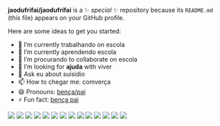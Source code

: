 
**jaodufrifai/jaodufrifai** is a ✨ _special_ ✨ repository because its `README.md` (this file) appears on your GitHub profile.

Here are some ideas to get you started:

- 🔭 I’m currently trabalhando on escola 
- 🌱 I’m currently aprendendo escola
- 👯 I’m procurando to collaborate on escola
- 🤔 I’m looking for **ajuda** with viver
- 💬 Ask eu about suisidio
- 📫 How to chegar me: comverça
- 😄 Pronouns: [bença/pai](https://encrypted-tbn0.gstatic.com/images?q=tbn:ANd9GcSUxUvBHsa0Dprz2urn-mCrkvMPyrorXjL9LGoNNWs&s)
- ⚡ Fun fact: [bença pai](https://encrypted-tbn0.gstatic.com/images?q=tbn:ANd9GcSUxUvBHsa0Dprz2urn-mCrkvMPyrorXjL9LGoNNWs&s)

![](https://encrypted-tbn0.gstatic.com/images?q=tbn:ANd9GcSUxUvBHsa0Dprz2urn-mCrkvMPyrorXjL9LGoNNWs&s) ![](https://encrypted-tbn0.gstatic.com/images?q=tbn:ANd9GcSUxUvBHsa0Dprz2urn-mCrkvMPyrorXjL9LGoNNWs&s) ![](https://encrypted-tbn0.gstatic.com/images?q=tbn:ANd9GcSUxUvBHsa0Dprz2urn-mCrkvMPyrorXjL9LGoNNWs&s) ![](https://encrypted-tbn0.gstatic.com/images?q=tbn:ANd9GcSUxUvBHsa0Dprz2urn-mCrkvMPyrorXjL9LGoNNWs&s) ![](https://encrypted-tbn0.gstatic.com/images?q=tbn:ANd9GcSUxUvBHsa0Dprz2urn-mCrkvMPyrorXjL9LGoNNWs&s) ![](https://encrypted-tbn0.gstatic.com/images?q=tbn:ANd9GcSUxUvBHsa0Dprz2urn-mCrkvMPyrorXjL9LGoNNWs&s)
![](https://encrypted-tbn0.gstatic.com/images?q=tbn:ANd9GcSUxUvBHsa0Dprz2urn-mCrkvMPyrorXjL9LGoNNWs&s) ![](https://encrypted-tbn0.gstatic.com/images?q=tbn:ANd9GcSUxUvBHsa0Dprz2urn-mCrkvMPyrorXjL9LGoNNWs&s) ![](https://encrypted-tbn0.gstatic.com/images?q=tbn:ANd9GcSUxUvBHsa0Dprz2urn-mCrkvMPyrorXjL9LGoNNWs&s) ![](https://encrypted-tbn0.gstatic.com/images?q=tbn:ANd9GcSUxUvBHsa0Dprz2urn-mCrkvMPyrorXjL9LGoNNWs&s) ![](https://encrypted-tbn0.gstatic.com/images?q=tbn:ANd9GcSUxUvBHsa0Dprz2urn-mCrkvMPyrorXjL9LGoNNWs&s) ![](https://encrypted-tbn0.gstatic.com/images?q=tbn:ANd9GcSUxUvBHsa0Dprz2urn-mCrkvMPyrorXjL9LGoNNWs&s) ![](https://encrypted-tbn0.gstatic.com/images?q=tbn:ANd9GcSUxUvBHsa0Dprz2urn-mCrkvMPyrorXjL9LGoNNWs&s) ![](https://encrypted-tbn0.gstatic.com/images?q=tbn:ANd9GcSUxUvBHsa0Dprz2urn-mCrkvMPyrorXjL9LGoNNWs&s)
